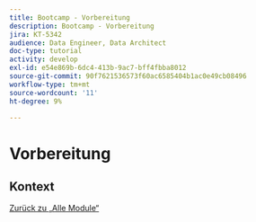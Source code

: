 ```yaml
---
title: Bootcamp - Vorbereitung
description: Bootcamp - Vorbereitung
jira: KT-5342
audience: Data Engineer, Data Architect
doc-type: tutorial
activity: develop
exl-id: e54e869b-6dc4-413b-9ac7-bff4fbba8012
source-git-commit: 90f7621536573f60ac6585404b1ac0e49cb08496
workflow-type: tm+mt
source-wordcount: '11'
ht-degree: 9%

---
```


# Vorbereitung

## Kontext


[Zurück zu „Alle Module“](./overview.md)
